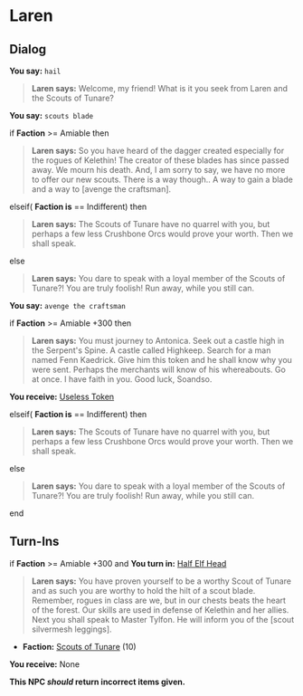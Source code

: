 # Laren
## Dialog

**You say:** `hail`



>**Laren says:** Welcome, my friend! What is it you seek from Laren and the Scouts of Tunare?

**You say:** `scouts blade`



if **Faction** >= Amiable then



>**Laren says:** So you have heard of the dagger created especially for the rogues of Kelethin! The creator of these blades has since passed away. We mourn his death. And, I am sorry to say, we have no more to offer our new scouts. There is a way though.. A way to gain a blade and a way to [avenge the craftsman].


elseif( **Faction is** == Indifferent) then



>**Laren says:** The Scouts of Tunare have no quarrel with you, but perhaps a few less Crushbone Orcs would prove your worth. Then we shall speak.


else



>**Laren says:** You dare to speak with a loyal member of the Scouts of Tunare?!  You are truly foolish!  Run away, while you still can.





**You say:** `avenge the craftsman`



if **Faction** >= Amiable +300 then 



>**Laren says:** You must journey to Antonica. Seek out a castle high in the Serpent's Spine. A castle called Highkeep. Search for a man named Fenn Kaedrick. Give him this token and he shall know why you were sent. Perhaps the merchants will know of his whereabouts. Go at once. I have faith in you. Good luck, Soandso.



**You receive:**  [Useless Token](/item/12185)


elseif( **Faction is** == Indifferent) then



>**Laren says:** The Scouts of Tunare have no quarrel with you, but perhaps a few less Crushbone Orcs would prove your worth. Then we shall speak.


else



>**Laren says:** You dare to speak with a loyal member of the Scouts of Tunare?!  You are truly foolish!  Run away, while you still can.




end

## Turn-Ins





if **Faction** >= Amiable +300 and  **You turn in:** [Half Elf Head](/item/12186)


>**Laren says:** You have proven yourself to be a worthy Scout of Tunare and as such you are worthy to hold the hilt of a scout blade. Remember, rogues in class are we, but in our chests beats the heart of the forest. Our skills are used in defense of Kelethin and her allies. Next you shall speak to Master Tylfon. He will inform you of the [scout silvermesh leggings].


* __Faction:__ [Scouts of Tunare](/faction/316) (10)


 **You receive:** None 

**This NPC *should* return incorrect items given.**


